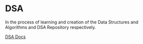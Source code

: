 # DSA
In the process of learning and creation of the Data Structures and Algorithms and DSA Repository respectively.

[DSA Docs](https://n3xt14.github.io/DSA/DSADocs)